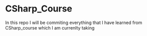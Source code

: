 # CSharp_Course
In this repo I will be commiting everything that I have learned from CSharp_course which I am currenlty taking
